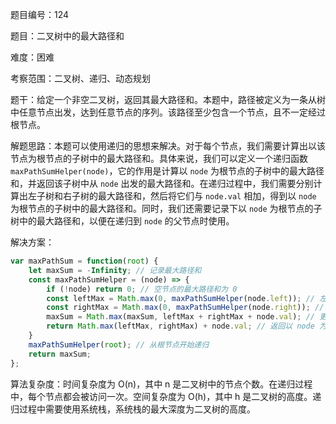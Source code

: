题目编号：124

题目：二叉树中的最大路径和

难度：困难

考察范围：二叉树、递归、动态规划

题干：给定一个非空二叉树，返回其最大路径和。本题中，路径被定义为一条从树中任意节点出发，达到任意节点的序列。该路径至少包含一个节点，且不一定经过根节点。

解题思路：本题可以使用递归的思想来解决。对于每个节点，我们需要计算出以该节点为根节点的子树中的最大路径和。具体来说，我们可以定义一个递归函数 `maxPathSumHelper(node)`，它的作用是计算以 `node` 为根节点的子树中的最大路径和，并返回该子树中从 `node` 出发的最大路径和。在递归过程中，我们需要分别计算出左子树和右子树的最大路径和，然后将它们与 `node.val` 相加，得到以 `node` 为根节点的子树中的最大路径和。同时，我们还需要记录下以 `node` 为根节点的子树中的最大路径和，以便在递归到 `node` 的父节点时使用。

解决方案：

```javascript
var maxPathSum = function(root) {
    let maxSum = -Infinity; // 记录最大路径和
    const maxPathSumHelper = (node) => {
        if (!node) return 0; // 空节点的最大路径和为 0
        const leftMax = Math.max(0, maxPathSumHelper(node.left)); // 左子树的最大路径和
        const rightMax = Math.max(0, maxPathSumHelper(node.right)); // 右子树的最大路径和
        maxSum = Math.max(maxSum, leftMax + rightMax + node.val); // 更新最大路径和
        return Math.max(leftMax, rightMax) + node.val; // 返回以 node 为根节点的子树中从 node 出发的最大路径和
    }
    maxPathSumHelper(root); // 从根节点开始递归
    return maxSum;
};
```

算法复杂度：时间复杂度为 O(n)，其中 n 是二叉树中的节点个数。在递归过程中，每个节点都会被访问一次。空间复杂度为 O(h)，其中 h 是二叉树的高度。递归过程中需要使用系统栈，系统栈的最大深度为二叉树的高度。